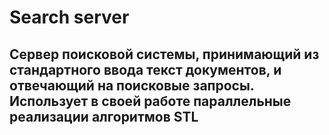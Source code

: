 # Search server
## Сервер поисковой системы, принимающий из стандартного ввода текст документов, и отвечающий на поисковые запросы. Использует в своей работе параллельные реализации алгоритмов STL
